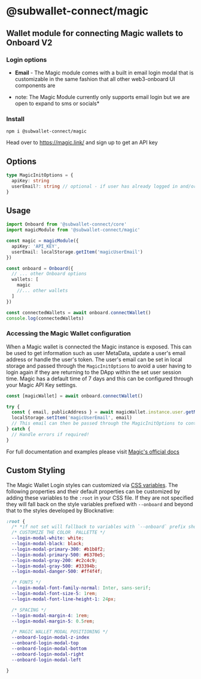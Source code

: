 # @subwallet-connect/magic

## Wallet module for connecting Magic wallets to Onboard V2

### Login options

- **Email** - The Magic module comes with a built in email login modal that is customizable
  in the same fashion that all other web3-onboard UI components are

* note: The Magic Module currently only supports email login but we are open to expand to sms or socials\*

### Install

`npm i @subwallet-connect/magic`

Head over to https://magic.link/ and sign up to get an API key

## Options

```typescript
type MagicInitOptions = {
  apiKey: string
  userEmail?: string // optional - if user has already logged in and/or session is still active a login modal will not appear
}
```

## Usage

```typescript
import Onboard from '@subwallet-connect/core'
import magicModule from '@subwallet-connect/magic'

const magic = magicModule({
  apiKey: 'API_KEY',
  userEmail: localStorage.getItem('magicUserEmail')
})

const onboard = Onboard({
  // ... other Onboard options
  wallets: [
    magic
    //... other wallets
  ]
})

const connectedWallets = await onboard.connectWallet()
console.log(connectedWallets)
```

### Accessing the Magic Wallet configuration

When a Magic wallet is connected the Magic instance is exposed.
This can be used to get information such as user MetaData, update a user's email address or handle the user's token.
The user's email can be set in local storage and passed through the `MagicInitOptions` to avoid a user having to login again if they are returning to the DApp within the set user session time.
Magic has a default time of 7 days and this can be configured through your Magic API Key settings.

```typescript
const [magicWallet] = await onboard.connectWallet()

try {
  const { email, publicAddress } = await magicWallet.instance.user.getMetadata()
  localStorage.setItem('magicUserEmail', email)
  // This email can then be passed through the MagicInitOptions to continue the users session and avoid having to login again
} catch {
  // Handle errors if required!
}
```

For full documentation and examples please visit [Magic's official docs](https://magic.link/docs/api-reference/client-side-sdks/web#user-module)

## Custom Styling

The Magic Wallet Login styles can customized via [CSS variables](https://developer.mozilla.org/en-US/docs/Web/CSS/Using_CSS_custom_properties). The following properties and their default properties can be customized by adding these variables to the `:root` in your CSS file. If they are not specified they will fall back on the style variables prefixed with `--onboard` and beyond that to the styles developed by Blocknative:

```css
:root {
  /* *if not set will fallback to variables with `--onboard` prefix shown above */
  /* CUSTOMIZE THE COLOR  PALLETTE */
  --login-modal-white: white;
  --login-modal-black: black;
  --login-modal-primary-300: #b1b8f2;
  --login-modal-primary-500: #6370e5;
  --login-modal-gray-200: #c2c4c9;
  --login-modal-gray-500: #33394b;
  --login-modal-danger-500: #ff4f4f;

  /* FONTS */
  --login-modal-font-family-normal: Inter, sans-serif;
  --login-modal-font-size-5: 1rem;
  --login-modal-font-line-height-1: 24px;

  /* SPACING */
  --login-modal-margin-4: 1rem;
  --login-modal-margin-5: 0.5rem;

  /* MAGIC WALLET MODAL POSITIONING */
  --onboard-login-modal-z-index
  --onboard-login-modal-top
  --onboard-login-modal-bottom
  --onboard-login-modal-right
  --onboard-login-modal-left

}
```
